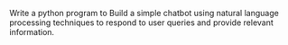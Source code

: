 Write a python program to Build a simple chatbot using natural language processing techniques to respond to user queries and provide relevant information.

